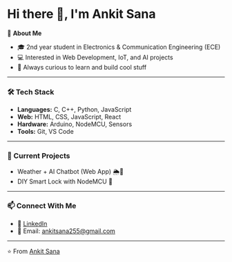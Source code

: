 # Hi there 👋, I'm Ankit Sana  

🌱 **About Me**  
- 🎓 2nd year student in Electronics & Communication Engineering (ECE)  
- 💻 Interested in Web Development, IoT, and AI projects  
- 🚀 Always curious to learn and build cool stuff  

---

### 🛠️ Tech Stack  
- **Languages:** C, C++, Python, JavaScript  
- **Web:** HTML, CSS, JavaScript, React  
- **Hardware:** Arduino, NodeMCU, Sensors  
- **Tools:** Git, VS Code  

---

### 📌 Current Projects  
- Weather + AI Chatbot (Web App) 🌦️🤖  
- DIY Smart Lock with NodeMCU 🔐  

---

### 📫 Connect With Me  
- 💼 [LinkedIn](https://www.linkedin.com/in/ankit-sana-aa4264351/)  
- 📧 Email: ankitsana255@gmail.com

---

⭐️ From [Ankit Sana](https://github.com/ankitsana025)  
